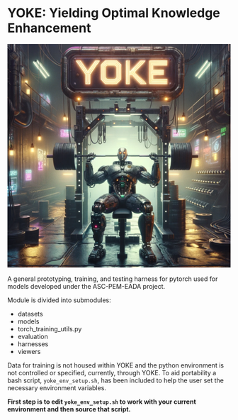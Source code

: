 YOKE: Yielding Optimal Knowledge Enhancement
============================================

![Get YOKEd!](./YOKE_DALLE_512x512.png)

A general prototyping, training, and testing harness for pytorch used
for models developed under the ASC-PEM-EADA project.

Module is divided into submodules:

- datasets
- models
- torch_training_utils.py
- evaluation
- harnesses
- viewers

Data for training is not housed within YOKE and the python environment
is not controlled or specified, currently, through YOKE. To aid
portability a bash script, `yoke_env_setup.sh`, has been included to
help the user set the necessary environment variables.

**First step is to edit `yoke_env_setup.sh` to work with your current
  environment and then source that script.**
